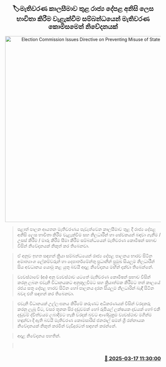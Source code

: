 <p align='center'><b><h2 align='center' title='Election Commission Issues Directive on Preventing Misuse of State Property'>🏷මැතිවරණ කාලසීමාව තුළ රාජ්‍ය දේපළ අනිසි ලෙස භාවිතා කිරීම වැළැක්වීම සම්බන්ධයෙන් මැතිවරණ කොමිසමෙන් නිවේදනයක්</h2></b></p>
<p align='center'><img src='https://helakuru.sgp1.cdn.digitaloceanspaces.com/esana/images/lib/saman-sri-rathnayake-media.jpg' width='600' alt='Election Commission Issues Directive on Preventing Misuse of State Property'></p>

> පළාත් පාලන ආයතන මැතිවරණය පැවැත්වෙන කාලසීමාව තුළ දී රාජ්‍ය දේපළ අනිසි ලෙස භාවිතා කිරීම වැළැක්වීම සහ නිලධාරීන් හා සේවකයන් බඳවා ගැනීම / උසස් කිරීම / මාරු කිරීම සීමා කිරීම සම්බන්ධයෙන් මැතිවරණ කොමිෂන් සභාව විසින් නිවේදනයක් නිකුත් කර තිබෙනවා.

> ඒ අනුව ඉහත සඳහන් ක්‍රියා සම්බන්ධයෙන් රාජ්‍ය දේපළ පාලනය භාරව සිටින අමාත්‍යාංශ ලේකම්වරුන් හා දෙපාර්තමේන්තු ප්‍රධානීන් ප්‍රමුඛ සියලුම නිලධාරීන් සිය අවධානය යොමු කළ යුතු බවයි අදාළ නිවේදනය මඟින් දක්වා තිබෙන්නේ.

> ව්‍යවස්ථාවේ (ආ) අනු ව්‍යවස්ථාව යටතේ මැතිවරණ කොමිෂන් සභාව විසින් කරනු ලබන එවැනි විධානයකට අනුකූලවීමට සහ ක්‍රියාත්මක කිරීමට තත් කාලයේ රජය සතු දේපළ භාරව සිටින හෝ පාලනය දරන සියලුම නිලධාරින් බැඳී සිටින බවද එහි සඳහන් කර තිබෙනවා.

> එවැනි විධානයක් උල්ලංඝනය කිරීමේ කරුණට අධිකරණයක් විසින් වරදකරු කරනු ලැබූ විට, වසර තුනක සිර දඬුවමක් හෝ රුපියල් ලක්ෂයක දඩයක් හෝ එකී දඬුවම් ද්විත්වයම ලබාදීමට හැකි වරදක් බවට ආණ්ඩුක්‍රම ව්‍යවස්ථාව මගින්ම හඳුන්වා දී ඇති බවයි මැතිවරණ කොමසාරිස් ජනරාල් සමන් ශ්‍රී රන්නායක නිවේදනයක් නිකුත් කරමින් වැඩිදුරටත් සඳහන් කරන්නේ.

> අදාළ නිවේදනය පහතින්. 

>  



<h3 align='right'><a href='https://www.helakuru.lk/esana/p/108372/'>📅 2025-03-17 11:30:00</a></h3>
